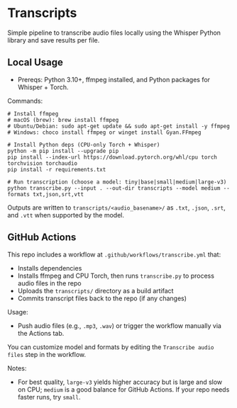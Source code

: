 # Transcripts

Simple pipeline to transcribe audio files locally using the Whisper Python library and save results per file.

## Local Usage

- Prereqs: Python 3.10+, ffmpeg installed, and Python packages for Whisper + Torch.

Commands:

```
# Install ffmpeg
# macOS (brew): brew install ffmpeg
# Ubuntu/Debian: sudo apt-get update && sudo apt-get install -y ffmpeg
# Windows: choco install ffmpeg or winget install Gyan.FFmpeg

# Install Python deps (CPU-only Torch + Whisper)
python -m pip install --upgrade pip
pip install --index-url https://download.pytorch.org/whl/cpu torch torchvision torchaudio
pip install -r requirements.txt

# Run transcription (choose a model: tiny|base|small|medium|large-v3)
python transcribe.py --input . --out-dir transcripts --model medium --formats txt,json,srt,vtt
```

Outputs are written to `transcripts/<audio_basename>/` as `.txt`, `.json`, `.srt`, and `.vtt` when supported by the model.

## GitHub Actions

This repo includes a workflow at `.github/workflows/transcribe.yml` that:

- Installs dependencies
- Installs ffmpeg and CPU Torch, then runs `transcribe.py` to process audio files in the repo
- Uploads the `transcripts/` directory as a build artifact
- Commits transcript files back to the repo (if any changes)

Usage:

- Push audio files (e.g., `.mp3`, `.wav`) or trigger the workflow manually via the Actions tab.

You can customize model and formats by editing the `Transcribe audio files` step in the workflow.

Notes:
- For best quality, `large-v3` yields higher accuracy but is large and slow on CPU; `medium` is a good balance for GitHub Actions. If your repo needs faster runs, try `small`.
